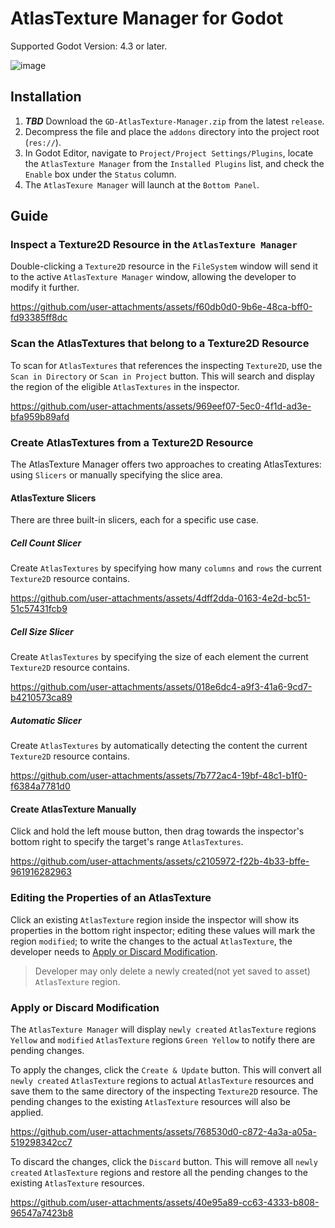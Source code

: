 # AtlasTexture Manager for Godot

Supported Godot Version: 4.3 or later.

![image](https://github.com/user-attachments/assets/ebd07d5c-d287-45e1-9722-8f3cd11d7974)

## Installation

1. ***TBD*** Download the `GD-AtlasTexture-Manager.zip` from the latest `release`.
2. Decompress the file and place the `addons` directory into the project root (`res://`).
3. In Godot Editor, navigate to `Project/Project Settings/Plugins`, locate the `AtlasTexture Manager` from the `Installed Plugins` list, and check the `Enable` box under the `Status` column.
4. The `AtlasTexure Manager` will launch at the `Bottom Panel`.

## Guide

### Inspect a Texture2D Resource in the `AtlasTexture Manager`

Double-clicking a `Texture2D` resource in the `FileSystem` window will send it to the active `AtlasTexture Manager` window, allowing the developer to modify it further.

https://github.com/user-attachments/assets/f60db0d0-9b6e-48ca-bff0-fd93385ff8dc

### Scan the AtlasTextures that belong to a Texture2D Resource

To scan for `AtlasTextures` that references the inspecting `Texture2D`, use the `Scan in Directory` or `Scan in Project` button. This will search and display the region of the eligible `AtlasTextures` in the inspector.

https://github.com/user-attachments/assets/969eef07-5ec0-4f1d-ad3e-bfa959b89afd

### Create AtlasTextures from a Texture2D Resource

The AtlasTexture Manager offers two approaches to creating AtlasTextures: using `Slicers` or manually specifying the slice area.

#### AtlasTexture Slicers

There are three built-in slicers, each for a specific use case.

##### Cell Count Slicer

Create `AtlasTextures` by specifying how many `columns` and `rows` the current `Texture2D` resource contains.

https://github.com/user-attachments/assets/4dff2dda-0163-4e2d-bc51-51c57431fcb9

##### Cell Size Slicer

Create `AtlasTextures` by specifying the size of each element the current `Texture2D` resource contains.

https://github.com/user-attachments/assets/018e6dc4-a9f3-41a6-9cd7-b4210573ca89

##### Automatic Slicer

Create `AtlasTextures` by automatically detecting the content the current `Texture2D` resource contains.

https://github.com/user-attachments/assets/7b772ac4-19bf-48c1-b1f0-f6384a7781d0

#### Create AtlasTexture Manually

Click and hold the left mouse button, then drag towards the inspector's bottom right to specify the target's range `AtlasTextures`.

https://github.com/user-attachments/assets/c2105972-f22b-4b33-bffe-961916282963

### Editing the Properties of an AtlasTexture

Click an existing `AtlasTexture` region inside the inspector will show its properties in the bottom right inspector; editing these values will mark the region `modified`; to write the changes to the actual `AtlasTexture`, the developer needs to [Apply or Discard Modification](#apply-or-discard-modification).

> Developer may only delete a newly created(not yet saved to asset) `AtlasTexture` region.

### Apply or Discard Modification

The `AtlasTexture Manager` will display `newly created` `AtlasTexture` regions `Yellow` and `modified` `AtlasTexture` regions `Green Yellow` to notify there are pending changes.

To apply the changes, click the `Create & Update` button. This will convert all `newly created` `AtlasTexture` regions to actual `AtlasTexture` resources and save them to the same directory of the inspecting `Texture2D` resource. The pending changes to the existing `AtlasTexture` resources will also be applied.

https://github.com/user-attachments/assets/768530d0-c872-4a3a-a05a-519298342cc7

To discard the changes, click the `Discard` button. This will remove all `newly created` `AtlasTexture` regions and restore all the pending changes to the existing `AtlasTexture` resources.

https://github.com/user-attachments/assets/40e95a89-cc63-4333-b808-96547a7423b8
